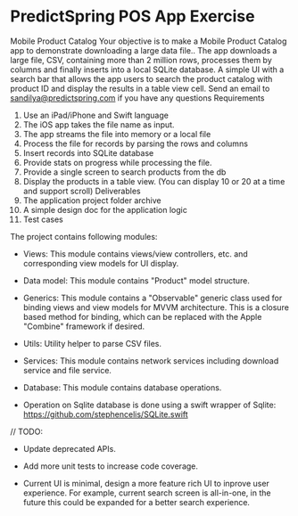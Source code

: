 #  PredictSpring POS App Exercise

Mobile Product Catalog
Your objective is to make a Mobile Product Catalog app to demonstrate downloading a large data file.. The app downloads a large file, CSV, containing more than 2 million rows, processes them by columns and finally inserts into a local SQLite database.
A simple UI with a search bar that allows the app users to search the product catalog with product ID and display the results in a table view cell.
Send an email to sandilya@predictspring.com if you have any questions
Requirements
1. Use an iPad/iPhone and Swift language
2. The iOS app takes the file name as input.
3. The app streams the file into memory or a local file
4. Process the file for records by parsing the rows and columns
5. Insert records into SQLite database
6. Provide stats on progress while processing the file.
7. Provide a single screen to search products from the db
8. Display the products in a table view. (You can display 10 or 20 at a time and support
scroll)
Deliverables
1. The application project folder archive
2. A simple design doc for the application logic
3. Test cases


The project contains following modules:

*  Views: This module contains views/view controllers, etc. and corresponding view models for UI display.

* Data model: This module contains "Product" model structure.

* Generics: This module contains a "Observable" generic class used for binding views and view models for MVVM architecture. This is a closure based method for binding, which can be replaced with the Apple "Combine" framework if desired.

*  Utils: Utility helper to parse CSV files.

*  Services: This module contains network services including download service and file service.

*  Database: This module contains database operations.

*  Operation on Sqlite database is done using a swift wrapper of Sqlite: https://github.com/stephencelis/SQLite.swift


// TODO:
* Update deprecated APIs.

* Add more unit tests to increase code coverage.

* Current UI is minimal, design a more feature rich UI to inprove user experience. For example, current search screen is all-in-one, in the future this could be expanded for a better search experience. 

